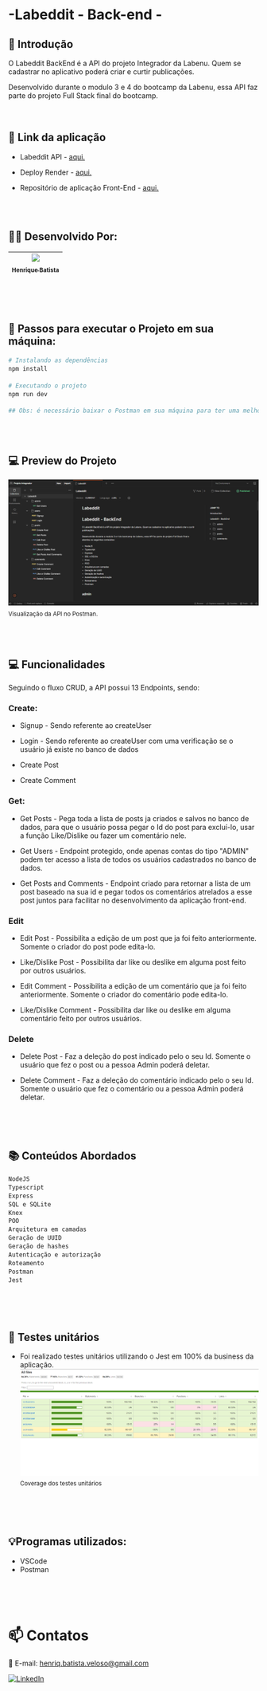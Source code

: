 # -Labeddit - Back-end -

## 📖 Introdução
O Labeddit BackEnd é a API do projeto Integrador da Labenu. Quem se cadastrar no aplicativo poderá criar e curtir publicações.

Desenvolvido durante o modulo 3 e 4 do bootcamp da Labenu, essa API faz parte do projeto Full Stack final do bootcamp.
<br>
<br>
<br>

## 🔗 Link da aplicação
- Labeddit API - [aqui.](https://documenter.getpostman.com/view/25826560/2s93sc4XjG)

- Deploy Render - [aqui.](https://labeddit-backend-6yuk.onrender.com)

- Repositório de aplicação Front-End - [aqui.](https://github.com/HenriqBatista/Labeddit-Front-End)
<br>
<br>

## 👨‍💻 Desenvolvido Por:
| [<img src="https://avatars.githubusercontent.com/u/118391505?s=96&v=4"><br><sub>Henrique Batista</sub>](https://github.com/HenriqBatista)|
|:---:|

<br>
<br>
<br>

## 📝 Passos para executar o Projeto em sua máquina:

```bash
# Instalando as dependências
npm install

# Executando o projeto
npm run dev

## Obs: é necessário baixar o Postman em sua máquina para ter uma melhor visualização do funcuionamento da API.
```
<br>
<br>

## 💻 Preview do Projeto
<img src="./src/assets/labedditPostman.png"><br><sub>Visualização da API no Postman.<sub><br>

<br>
<br>

## 💻 Funcionalidades

Seguindo o fluxo CRUD, a API possui 13 Endpoints, sendo:
### Create:
- Signup - Sendo referente ao createUser 

- Login - Sendo referente ao createUser com uma 
verificação se o usuário já existe no banco de dados

- Create Post

- Create Comment

### Get:
- Get Posts - Pega toda a lista de posts ja criados e salvos no banco de dados, para que o usuário possa pegar o Id do post para excluí-lo, usar a função Like/Dislike ou fazer um comentário nele.

- Get Users - Endpoint protegido, onde apenas contas do tipo "ADMIN" podem ter acesso a lista de todos os usuários cadastrados no banco de dados.

- Get Posts and Comments - Endpoint criado para retornar a lista de um post baseado na sua id e pegar todos os comentários atrelados a esse post juntos para facilitar no desenvolvimento da aplicação front-end.


### Edit
- Edit Post - Possibilita a edição de um post que ja foi feito anteriormente. Somente o criador do post pode edita-lo.

- Like/Dislike Post - Possibilita dar like ou deslike em alguma post feito por outros usuários.

- Edit Comment - Possibilita a edição de um comentário que ja foi feito anteriormente. Somente o criador do comentário pode edita-lo.

- Like/Dislike Comment - Possibilita dar like ou deslike em alguma comentário feito por outros usuários.

### Delete
- Delete Post - Faz a deleção do post indicado pelo o seu Id. Somente o usuário que fez o post ou a pessoa Admin poderá deletar.

- Delete Comment - Faz a deleção do comentário indicado pelo o seu Id. Somente o usuário que fez o comentário ou a pessoa Admin poderá deletar.


<br>
<br>
<br>

## 📚 Conteúdos Abordados

````bash
NodeJS
Typescript
Express
SQL e SQLite
Knex
POO
Arquitetura em camadas
Geração de UUID
Geração de hashes
Autenticação e autorização
Roteamento
Postman
Jest
````
<br>
<br>
<br>

## 🤖 Testes unitários
 - Foi realizado testes unitários utilizando o Jest em 100% da business da aplicação.
 <img src="./src/assets/coverage.png"><br><sub>Coverage dos testes unitários<sub><br>

 <br>
 <br>
 <br>

## 💡Programas utilizados:
- VSCode
- Postman

<br>
<br>
<br>

# 📫 Contatos

📧 E-mail: henriq.batista.veloso@gmail.com

[![LinkedIn](https://img.shields.io/badge/LinkedIn-0077B5?style=for-the-badge&logo=linkedin&logoColor=white)](https://www.linkedin.com/in/henrique-batista-veloso/)

